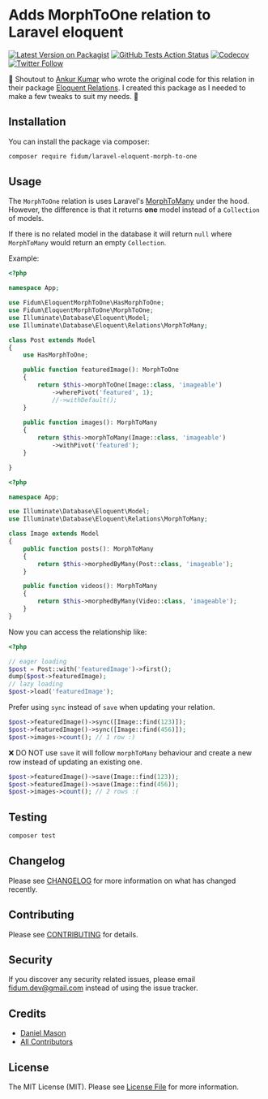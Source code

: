 # Adds MorphToOne relation to Laravel eloquent

[![Latest Version on Packagist](https://img.shields.io/packagist/v/fidum/laravel-eloquent-morph-to-one.svg?style=for-the-badge)](https://packagist.org/packages/fidum/laravel-eloquent-morph-to-one)
[![GitHub Tests Action Status](https://img.shields.io/github/workflow/status/fidum/laravel-eloquent-morph-to-one/Tests?label=tests&style=for-the-badge)](https://github.com/fidum/laravel-eloquent-morph-to-one/actions?query=workflow%3Arun-tests+branch%3Amaster)
[![Codecov](https://img.shields.io/codecov/c/github/fidum/laravel-eloquent-morph-to-one?logo=codecov&logoColor=white&style=for-the-badge)](https://codecov.io/gh/fidum/laravel-eloquent-morph-to-one)
[![Twitter Follow](https://img.shields.io/twitter/follow/danmasonmp?label=Follow&logo=twitter&style=for-the-badge)](https://twitter.com/danmasonmp) 

:mega: Shoutout to [Ankur Kumar](https://github.com/ankurk91) who wrote the original code for this relation in their package [Eloquent Relations](https://github.com/ankurk91/laravel-eloquent-relationships). I created this package as I needed to make a few tweaks to suit my needs. :raised_hands:

## Installation

You can install the package via composer:

```bash
composer require fidum/laravel-eloquent-morph-to-one
```

## Usage

The `MorphToOne` relation is uses Laravel's [MorphToMany](https://laravel.com/docs/7.x/eloquent-relationships#many-to-many-polymorphic-relations) under the hood. However, the difference is that it returns **one** model instead of a `Collection` of models. 

If there is no related model in the database it will return `null` where `MorphToMany` would return an empty `Collection`.

Example:
```php
<?php

namespace App;

use Fidum\EloquentMorphToOne\HasMorphToOne;
use Fidum\EloquentMorphToOne\MorphToOne;
use Illuminate\Database\Eloquent\Model;
use Illuminate\Database\Eloquent\Relations\MorphToMany;

class Post extends Model
{
    use HasMorphToOne;

    public function featuredImage(): MorphToOne
    {
        return $this->morphToOne(Image::class, 'imageable')
            ->wherePivot('featured', 1);
            //->withDefault();
    }
    
    public function images(): MorphToMany
    {
        return $this->morphToMany(Image::class, 'imageable')
            ->withPivot('featured');
    }

}

```

```php
<?php

namespace App;

use Illuminate\Database\Eloquent\Model;
use Illuminate\Database\Eloquent\Relations\MorphToMany;

class Image extends Model
{
    public function posts(): MorphToMany
    {
        return $this->morphedByMany(Post::class, 'imageable');
    }

    public function videos(): MorphToMany
    {
        return $this->morphedByMany(Video::class, 'imageable');
    }
}
```

Now you can access the relationship like:
```php
<?php

// eager loading
$post = Post::with('featuredImage')->first();
dump($post->featuredImage);
// lazy loading
$post->load('featuredImage');
```
Prefer using `sync` instead of `save` when updating your relation. 
```php
$post->featuredImage()->sync([Image::find(123)]);
$post->featuredImage()->sync([Image::find(456)]);
$post->images->count(); // 1 row :)
```

:x: DO NOT use `save` it will follow `morphToMany` behaviour and create a new row instead of updating an existing one.
```php
$post->featuredImage()->save(Image::find(123));
$post->featuredImage()->save(Image::find(456));
$post->images->count(); // 2 rows :(
```

## Testing

``` bash
composer test
```

## Changelog

Please see [CHANGELOG](CHANGELOG.md) for more information on what has changed recently.

## Contributing

Please see [CONTRIBUTING](CONTRIBUTING.md) for details.

## Security

If you discover any security related issues, please email fidum.dev@gmail.com instead of using the issue tracker.

## Credits

- [Daniel Mason](https://github.com/fidum)
- [All Contributors](../../contributors)

## License

The MIT License (MIT). Please see [License File](LICENSE.md) for more information.
